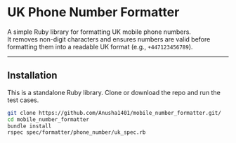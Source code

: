 # UK Phone Number Formatter

A simple Ruby library for formatting UK mobile phone numbers.  
It removes non-digit characters and ensures numbers are valid before formatting them into a readable UK format (e.g., `+447123456789`).

---

## Installation

This is a standalone Ruby library. Clone or download the repo and run the test cases.

```bash
git clone https://github.com/Anusha1401/mobile_number_formatter.git/
cd mobile_number_formatter
bundle install
rspec spec/formatter/phone_number/uk_spec.rb